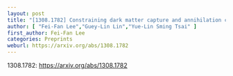 ```yaml
---
layout: post
title: "[1308.1782] Constraining dark matter capture and annihilation cross sections by searching for neutrino signature from the Earth’s core"
author: [ "Fei-Fan Lee","Guey-Lin Lin","Yue-Lin Sming Tsai" ]
first_author: Fei-Fan Lee
categories: Preprints
weburl: https://arxiv.org/abs/1308.1782
---
```


1308.1782: https://arxiv.org/abs/1308.1782

